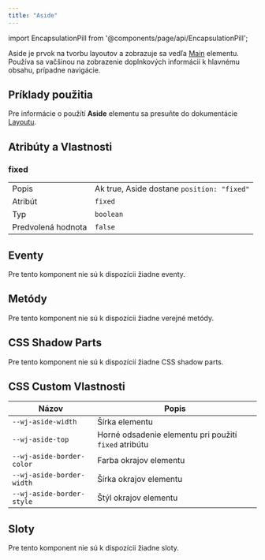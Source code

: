 ```yaml
---
title: "Aside"
---
```


<head>
  <title>Layout: Aside element</title>
  <meta name="description" content="Layout v Elements sa skladá z troch komponentov Header, Aside a Footer. Pomocou nich je možné jednoducho vyskladať základné rozvrhnutie webstránky." />
</head>

import EncapsulationPill from '@components/page/api/EncapsulationPill';

<EncapsulationPill type="shadow" />

Aside je prvok na tvorbu layoutov a zobrazuje sa vedľa [Main](./main) elementu. Používa sa vačšinou na zobrazenie doplnkových informácií k hlavnému obsahu, prípadne navigácie.


## Príklady použitia

Pre informácie o použítí **Aside** elementu sa presuňte do dokumentácie [Layoutu](./layout).

## Atribúty a Vlastnosti

### fixed

|  |  |
| --- | --- |
| Popis | Ak true, Aside dostane `position: "fixed"` |
| Atribút | `fixed` |
| Typ | `boolean` |
| Predvolená hodnota | `false` |

## Eventy

Pre tento komponent nie sú k dispozícii žiadne eventy.

## Metódy

Pre tento komponent nie sú k dispozícii žiadne verejné metódy.

## CSS Shadow Parts

Pre tento komponent nie sú k dispozícií žiadne CSS shadow parts.

## CSS Custom Vlastnosti

| Názov | Popis |
| --- | --- |
| `--wj-aside-width`        |     Šírka elementu       |
| `--wj-aside-top`          |     Horné odsadenie elementu pri použití `fixed` atribútu     |
| `--wj-aside-border-color` |     Farba okrajov elementu       |
| `--wj-aside-border-width` |     Šírka okrajov elementu      |
| `--wj-aside-border-style` |     Štýl okrajov elementu      |


## Sloty

Pre tento komponent nie sú k dispozícii žiadne sloty.